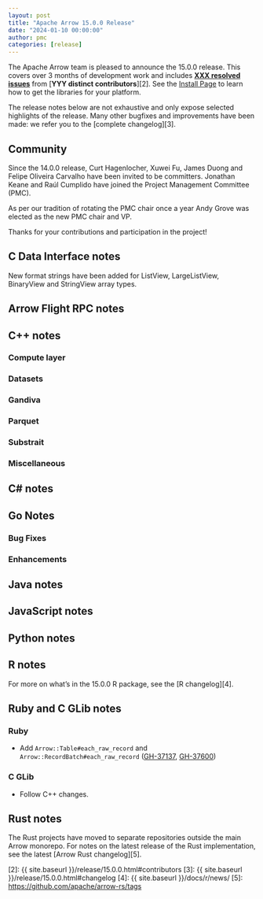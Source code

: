 ```yaml
---
layout: post
title: "Apache Arrow 15.0.0 Release"
date: "2024-01-10 00:00:00"
author: pmc
categories: [release]
---
```

<!--
{% comment %}
Licensed to the Apache Software Foundation (ASF) under one or more
contributor license agreements.  See the NOTICE file distributed with
this work for additional information regarding copyright ownership.
The ASF licenses this file to you under the Apache License, Version 2.0
(the "License"); you may not use this file except in compliance with
the License.  You may obtain a copy of the License at

http://www.apache.org/licenses/LICENSE-2.0

Unless required by applicable law or agreed to in writing, software
distributed under the License is distributed on an "AS IS" BASIS,
WITHOUT WARRANTIES OR CONDITIONS OF ANY KIND, either express or implied.
See the License for the specific language governing permissions and
limitations under the License.
{% endcomment %}
-->


The Apache Arrow team is pleased to announce the 15.0.0 release. This covers
over 3 months of development work and includes [**XXX resolved issues**][1]
from [**YYY distinct contributors**][2]. See the [Install Page](https://arrow.apache.org/install/)
to learn how to get the libraries for your platform.

The release notes below are not exhaustive and only expose selected highlights
of the release. Many other bugfixes and improvements have been made: we refer
you to the [complete changelog][3].

## Community

Since the 14.0.0 release, Curt Hagenlocher, Xuwei Fu, James Duong and Felipe Oliveira Carvalho
have been invited to be committers.
Jonathan Keane and Raúl Cumplido have joined the Project Management Committee (PMC).

As per our tradition of rotating the PMC chair once a year
Andy Grove was elected as the new PMC chair and VP.

Thanks for your contributions and participation in the project!

## C Data Interface notes

New format strings have been added for ListView, LargeListView, BinaryView and StringView array types.


## Arrow Flight RPC notes

## C++ notes

### Compute layer

### Datasets

### Gandiva

### Parquet

### Substrait

### Miscellaneous

## C# notes

## Go Notes

### Bug Fixes

### Enhancements

## Java notes

## JavaScript notes

## Python notes

## R notes

For more on what’s in the 15.0.0 R package, see the [R changelog][4].

## Ruby and C GLib notes

### Ruby

- Add `Arrow::Table#each_raw_record` and `Arrow::RecordBatch#each_raw_record` ([GH-37137](https://github.com/apache/arrow/issues/37137), [GH-37600](https://github.com/apache/arrow/issues/37600))

### C GLib

- Follow C++ changes.

## Rust notes

The Rust projects have moved to separate repositories outside the
main Arrow monorepo. For notes on the latest release of the Rust
implementation, see the latest [Arrow Rust changelog][5].

[1]: https://github.com/apache/arrow/milestone/56?closed=1
[2]: {{ site.baseurl }}/release/15.0.0.html#contributors
[3]: {{ site.baseurl }}/release/15.0.0.html#changelog
[4]: {{ site.baseurl }}/docs/r/news/
[5]: https://github.com/apache/arrow-rs/tags
